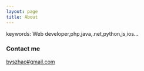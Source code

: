 ```yaml
---
layout: page
title: About
---
```


keywords: Web developer,php,java,.net,python,js,ios...


### Contact me

[byszhao#gmail.com](mailto:byszhao#gmail.com)